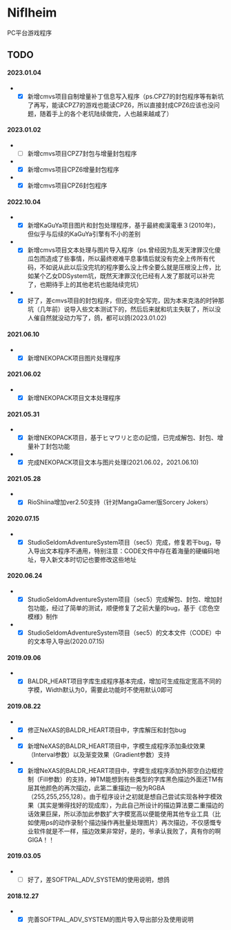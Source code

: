 # Niflheim
PC平台游戏程序
## TODO
#### 2023.01.04
* - [x] 新增cmvs项目自制增量补丁信息写入程序（ps.CPZ7的封包程序等有新坑了再写，能读CPZ7的游戏也能读CPZ6，所以直接封成CPZ6应该也没问题，随着手上的各个老坑陆续做完，人也越来越咸了）
#### 2023.01.02
* - [ ] 新增cmvs项目CPZ7封包与增量封包程序
* - [x] 新增cmvs项目CPZ6增量封包程序
* - [x] 新增cmvs项目CPZ6封包程序
#### 2022.10.04
* - [x] 新增KaGuYa项目图片和封包处理程序，基于最終痴漢電車３(2010年)，但似乎与后续的KaGuYa引擎有不小的差别
* - [x] 新增cmvs项目文本处理与图片导入程序（ps.曾经因为乱发天津罪汉化傻瓜包而造成了些事情，所以最终艰难平息事情后就没有完全上传所有代码，不如说从此以后没完坑的程序要么没上传全要么就是压根没上传，比如某个乙女DDSystem坑，既然天津罪汉化已经有人发了那就可以补完了，也期待手上的其他老坑也能陆续完坑）
* - [x] 好了，差cmvs项目的封包程序，但还没完全写完，因为本来克洛的时钟那坑（几年前）说导入些文本测试下的，然后后来就和坑主失联了，所以没人催自然就没动力写了，鸽，都可以鸽(2023.01.02)
#### 2021.06.10
* - [x] 新增NEKOPACK项目图片处理程序
#### 2021.06.02
* - [x] 新增NEKOPACK项目文本处理程序
#### 2021.05.31
* - [x] 新增NEKOPACK项目，基于ヒマワリと恋の記憶，已完成解包、封包、增量补丁封包功能
* - [x] 完成NEKOPACK项目文本与图片处理(2021.06.02，2021.06.10)
#### 2021.05.28
* - [x] RioShiina增加ver2.50支持（针对MangaGamer版Sorcery Jokers）
#### 2020.07.15
* - [x] StudioSeldomAdventureSystem项目（sec5）完成，修复若干bug，导入导出文本程序不通用，特别注意：CODE文件中存在着海量的硬编码地址，导入新文本时切记也要修改这些地址
#### 2020.06.24
* - [x] StudioSeldomAdventureSystem项目（sec5）完成解包、封包、增加封包功能，经过了简单的测试，顺便修复了之前大量的bug，基于《恋色空模様》制作
* - [x] StudioSeldomAdventureSystem项目（sec5）的文本文件（CODE）中的文本导入导出(2020.07.15)
#### 2019.09.06
* - [x] BALDR_HEART项目字库生成程序基本完成，增加可生成指定宽高不同的字模，Width默认为0，需要此功能时不使用默认0即可
#### 2019.08.22
* - [x] 修正NeXAS的BALDR_HEART项目中，字库解压和封包bug
* - [x] 新增NeXAS的BALDR_HEART项目中，字模生成程序添加条纹效果（Interval参数）以及渐变效果（Gradient参数）支持
* - [x] 新增NeXAS的BALDR_HEART项目中，字模生成程序添加外部空白边框控制（Fill参数）的支持，神TM能想到有些类型的字库黑色描边外面还TM有层其他颜色的再次描边，此第二重描边一般为RGBA（255,255,255,128）。由于程序设计之初就是想自己尝试实现各种字模效果（其实是懒得找好的现成库），为此自己所设计的描边算法要二重描边的话效果巨屎，所以添加此参数扩大字模宽高以便能使用其他专业工具（比如使用ps的动作录制个描边操作再批量处理图片）再次描边，不仅感慨专业软件就是不一样，描边效果非常好，是的，爷承认我败了，真有你的啊GIGA！！
#### 2019.03.05
* - [ ] 好了，差SOFTPAL_ADV_SYSTEM的使用说明，想鸽
#### 2018.12.27
* - [x] 完善SOFTPAL_ADV_SYSTEM的图片导入导出部分及使用说明